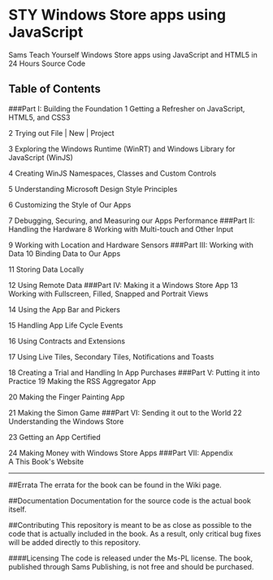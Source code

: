 STY Windows Store apps using JavaScript
=======================================

Sams Teach Yourself Windows Store apps using JavaScript and HTML5 in 24 Hours Source Code

Table of Contents
-----------------

###Part I: Building the Foundation
1	Getting a Refresher on JavaScript, HTML5, and CSS3

2	Trying out File | New | Project

3	Exploring the Windows Runtime (WinRT) and Windows Library for JavaScript (WinJS)

4	Creating WinJS Namespaces, Classes and Custom Controls

5	Understanding Microsoft Design Style Principles

6	Customizing the Style of Our Apps

7	Debugging, Securing, and Measuring our Apps Performance
###Part II: Handling the Hardware
8	Working with Multi-touch and Other Input

9	Working with Location and Hardware Sensors
###Part III: Working with Data
10	Binding Data to Our Apps

11	Storing Data Locally

12	Using Remote Data
###Part IV: Making it a Windows Store App
13	Working with Fullscreen, Filled, Snapped and Portrait Views

14	Using the App Bar and Pickers

15	Handling App Life Cycle Events

16	Using Contracts and Extensions

17	Using Live Tiles, Secondary Tiles, Notifications and Toasts

18	Creating a Trial and Handling In App Purchases
###Part V: Putting it into Practice
19	Making the RSS Aggregator App

20	Making the Finger Painting App

21	Making the Simon Game
###Part VI: Sending it out to the World	
22	Understanding the Windows Store

23	Getting an App Certified

24	Making Money with Windows Store Apps
###Part VII: Appendix	
A	This Book's Website

-----------------

##Errata
The errata for the book can be found in the Wiki page.

##Documentation
Documentation for the source code is the actual book itself.

##Contributing
This repository is meant to be as close as possible to the code that is actually included in the book.  As a result, only critical bug fixes will be added directly to this repository.

####Licensing
The code is released under the Ms-PL license.
The book, published through Sams Publishing, is not free and should be purchased.
